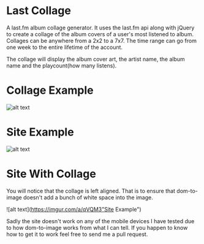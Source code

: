 # Last Collage

A last.fm album collage generator. It uses the last.fm api along with jQuery to create a collage of the album covers of a user's most listened to album. Collages can be anywhere from a 2x2 to a 7x7. The time range can go from one week to the entire lifetime of the account.

The collage will display the album cover art, the artist name, the album name and the playcount(how many listens). 

# Collage Example

![alt text](https://imgur.com/a/JmdZ9 "5x5 Collage Example")

# Site Example

![alt text](https://imgur.com/a/Wdh3Q "Site Example")

# Site With Collage

You will notice that the collage is left aligned. That is to ensure that dom-to-image doesn't add a bunch of white space into the image. 

![alt text](https://imgur.com/a/qVQM3"Site Example")


Sadly the site doesn't work on any of the mobile devices I have tested due to how dom-to-image works from what I can tell. If you happen to know how to get it to work feel free to send me a pull request.